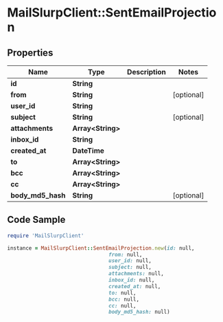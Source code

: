 # MailSlurpClient::SentEmailProjection

## Properties

Name | Type | Description | Notes
------------ | ------------- | ------------- | -------------
**id** | **String** |  | 
**from** | **String** |  | [optional] 
**user_id** | **String** |  | 
**subject** | **String** |  | [optional] 
**attachments** | **Array&lt;String&gt;** |  | 
**inbox_id** | **String** |  | 
**created_at** | **DateTime** |  | 
**to** | **Array&lt;String&gt;** |  | 
**bcc** | **Array&lt;String&gt;** |  | 
**cc** | **Array&lt;String&gt;** |  | 
**body_md5_hash** | **String** |  | [optional] 

## Code Sample

```ruby
require 'MailSlurpClient'

instance = MailSlurpClient::SentEmailProjection.new(id: null,
                                 from: null,
                                 user_id: null,
                                 subject: null,
                                 attachments: null,
                                 inbox_id: null,
                                 created_at: null,
                                 to: null,
                                 bcc: null,
                                 cc: null,
                                 body_md5_hash: null)
```


